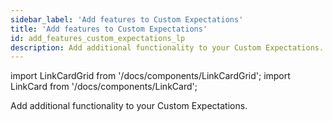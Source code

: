 ```yaml
---
sidebar_label: 'Add features to Custom Expectations'
title: 'Add features to Custom Expectations'
id: add_features_custom_expectations_lp
description: Add additional functionality to your Custom Expectations.
---
```


import LinkCardGrid from '/docs/components/LinkCardGrid';
import LinkCard from '/docs/components/LinkCard';

<p class="DocItem__header-description">Add additional functionality to your Custom Expectations.</p>

<LinkCardGrid>
  <LinkCard topIcon label="Add comments to Expectations and display them in Data Docs" description="Add descriptive comments to Expectations and display them in Data Docs" href="advanced/how_to_add_comments_to_expectations_and_display_them_in_data_docs" icon="/img/comment_icon.svg" />
  <LinkCard topIcon label="Create example cases for a Custom Expectation" description="Add example cases to document and test the behavior of your Expectation" href="features_custom_expectations/how_to_add_example_cases_for_an_expectation" icon="/img/example_cases_icon.svg" />
  <LinkCard topIcon label="Add input validation and type checking to a Custom Expectation" description="Add validation and Type Checking to the input parameters of a Custom Expectation" href="features_custom_expectations/how_to_add_input_validation_for_an_expectation" icon="/img/validation_check_icon.svg" />
  <LinkCard topIcon label="Add Spark support for Custom Expectations" description="Add native Spark support for your Custom Expectations" href="features_custom_expectations/how_to_add_spark_support_for_an_expectation" icon="/img/spark_icon.png" />
  <LinkCard topIcon label="Add SQLAlchemy support for Custom Expectations" description="Add native SQLAlchemy support for your Custom Expectations" href="features_custom_expectations/how_to_add_sqlalchemy_support_for_an_expectation" icon="/img/sqlalchemy_logo.png" />
  <LinkCard topIcon label="Add custom parameters to Custom Expectations" description="Add custom parameters to Custom Expectations" href="creating_custom_expectations/add_custom_parameters" icon="/img/parameter_icon.svg" />
  <LinkCard topIcon label="Add auto-initializing framework support to a Custom Expectation" description="Automates Expectation parameter estimation" href="creating_custom_expectations/how_to_add_support_for_the_auto_initializing_framework_to_a_custom_expectation" icon="/img/custom_expectation_icon.svg" />
</LinkCardGrid>